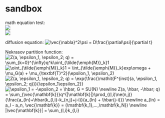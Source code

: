 sandbox
===

math equation test:  
<img src="https://latex.codecogs.com/gif.latex?X[n]&space;=&space;\sum_{k=0}^{N-1}x[k]\exp({-j\frac{2&space;\pi&space;nk}{N}})"/>  
<img src="https://latex.codecogs.com/gif.latex?\inline&space;X[n]&space;\in&space;\mathbb{C}" />  

diffusion equation:
<img src="https://latex.codecogs.com/gif.latex?\vec{\nabla}^2\psi&space;=&space;D\frac{\partial\psi}{\partial&space;t}" title="\vec{\nabla}^2\psi = D\frac{\partial\psi}{\partial t}" />  
  
Nekrasov partition function:  
<img src="https://latex.codecogs.com/gif.latex?Z(a,&space;\epsilon_1,&space;\epsilon_2;&space;q)&space;=&space;\sum_{k=0}^{\infty}q^k\oint_{\tilde{\emph{M}}_k}1" title="Z(a, \epsilon_1, \epsilon_2; q) = \sum_{k=0}^{\infty}q^k\oint_{\tilde{\emph{M}}_k}1" />  
<img src="https://latex.codecogs.com/gif.latex?\oint_{\tilde{\emph{M}}_k}1&space;=&space;\int_{\tilde{\emph{M}}_k}exp\omega&space;&plus;&space;\mu_G(a)&space;&plus;&space;\mu_{\textbf{T}^2}(\epsilon_1,&space;\epsilon_2)" title="\oint_{\tilde{\emph{M}}_k}1 = \int_{\tilde{\emph{M}}_k}exp\omega + \mu_G(a) + \mu_{\textbf{T}^2}(\epsilon_1, \epsilon_2)" />  
<img src="https://latex.codecogs.com/gif.latex?Z(a,&space;\epsilon_1,&space;\epsilon_2;&space;q)&space;=&space;\exp{\frac{\mathit{F^{inst}(a,&space;\epsilon_1,&space;\epsilon_2;&space;q)}}{\epsilon_1\epsilon_2}}" title="Z(a, \epsilon_1, \epsilon_2; q) = \exp{\frac{\mathit{F^{inst}(a, \epsilon_1, \epsilon_2; q)}}{\epsilon_1\epsilon_2}}" />  
<img src="https://latex.codecogs.com/gif.latex?\epsilon_1&space;=&space;-\epsilon_2&space;=&space;\hbar,&space;G&space;=&space;SU(N)&space;\newline&space;Z(a,&space;\hbar,&space;-\hbar;&space;q)&space;=&space;\sum_{\vec{\mathbf{k}}}q^{|\mathbf{k}|}\prod_{(l,i)\ne(n,j)}{\frac{a_{ln}&plus;\hbar(k_{l,i}-k_{n,j}&plus;j-i)}{a_{ln}&space;&plus;&space;\hbar(j-i)}}&space;\newline&space;a_{ln}&space;=&space;a_l&space;-&space;a_n,&space;\vec{\mathbf{k}}&space;=&space;(\mathbf{k_1},...,\mathbf{k_N})&space;\newline&space;|\vec{\mathbf{k}}|&space;=&space;\sum_{l,i}k_{l,i}" title="\epsilon_1 = -\epsilon_2 = \hbar, G = SU(N) \newline Z(a, \hbar, -\hbar; q) = \sum_{\vec{\mathbf{k}}}q^{|\mathbf{k}|}\prod_{(l,i)\ne(n,j)}{\frac{a_{ln}+\hbar(k_{l,i}-k_{n,j}+j-i)}{a_{ln} + \hbar(j-i)}} \newline a_{ln} = a_l - a_n, \vec{\mathbf{k}} = (\mathbf{k_1},...,\mathbf{k_N}) \newline |\vec{\mathbf{k}}| = \sum_{l,i}k_{l,i}" />
  
